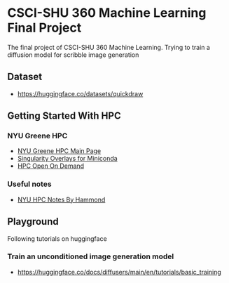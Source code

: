 # CSCI-SHU 360 Machine Learning Final Project

 The final project of CSCI-SHU 360 Machine Learning. Trying to train a diffusion model for scribble image generation

## Dataset
* https://huggingface.co/datasets/quickdraw

## Getting Started With HPC
### NYU Greene HPC
* [NYU Greene HPC Main Page](https://sites.google.com/nyu.edu/nyu-hpc/accessing-hpc/getting-and-renewing-an-account?authuser=0#h.p_ID_34)
* [Singularity Overlays for Miniconda](https://sites.google.com/nyu.edu/nyu-hpc/hpc-systems/greene/software/singularity-with-miniconda?authuser=0#h.u46va8o5agd6)
* [HPC Open On Demand](https://sites.google.com/nyu.edu/nyu-hpc/hpc-systems/greene/software/open-ondemand-ood-with-condasingularity?authuser=0)
### Useful notes
* [NYU HPC Notes By Hammond](https://abstracted-crime-34a.notion.site/63aae4cc39904d11a5c744f480a42017?v=261a410e1fe24d0294ed744c21a41015)

## Playground
Following tutorials on huggingface
### Train an unconditioned image generation model
* https://huggingface.co/docs/diffusers/main/en/tutorials/basic_training